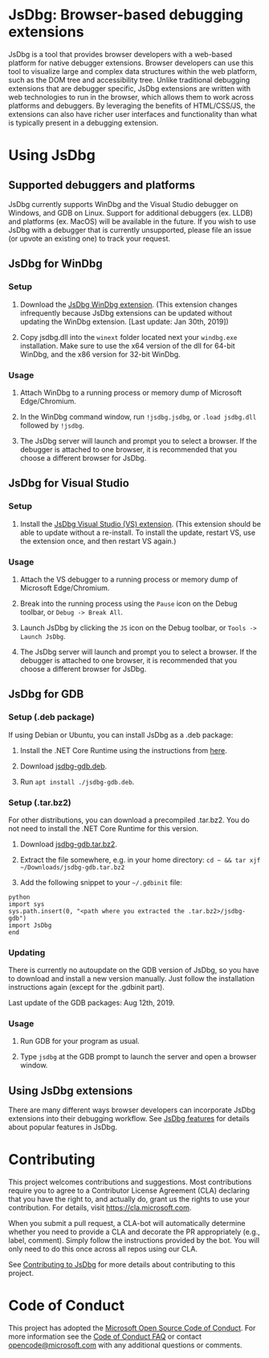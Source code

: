 # JsDbg: Browser-based debugging extensions
JsDbg is a tool that provides browser developers with a web-based platform for native debugger extensions. Browser developers can use this tool to visualize large and complex data structures within the web platform, such as the DOM tree and accessibility tree. Unlike traditional debugging extensions that are debugger specific, JsDbg extensions are written with web technologies to run in the browser, which allows them to work across platforms and debuggers. By leveraging the benefits of HTML/CSS/JS, the extensions can also have richer user interfaces and functionality than what is typically present in a debugging extension.

# Using JsDbg

## Supported debuggers and platforms

JsDbg currently supports WinDbg and the Visual Studio debugger on Windows, and GDB on Linux. Support for additional debuggers (ex. LLDB) and platforms (ex. MacOS) will be available in the future. If you wish to use JsDbg with a debugger that is currently unsupported, please file an issue (or upvote an existing one) to track your request.

## JsDbg for WinDbg

### Setup

1. Download the [JsDbg WinDbg extension](https://aka.ms/jsdbg-windbg). (This extension changes infrequently because JsDbg extensions can be updated without updating the WinDbg extension. [Last update: Jan 30th, 2019])

2. Copy jsdbg.dll into the `winext` folder located next your `windbg.exe` installation. Make sure to use the x64 version of the dll for 64-bit WinDbg, and the x86 version for 32-bit WinDbg.

### Usage

1. Attach WinDbg to a running process or memory dump of Microsoft Edge/Chromium.

2. In the WinDbg command window, run `!jsdbg.jsdbg`, or `.load jsdbg.dll` followed by `!jsdbg`.

3. The JsDbg server will launch and prompt you to select a browser. If the debugger is attached to one browser, it is recommended that you choose a different browser for JsDbg.

## JsDbg for Visual Studio

### Setup

1. Install the [JsDbg Visual Studio (VS) extension](https://aka.ms/jsdbg-visualstudio). (This extension should be able to update without a re-install. To install the update, restart VS, use the extension once, and then restart VS again.)

### Usage

1. Attach the VS debugger to a running process or memory dump of Microsoft Edge/Chromium.

2. Break into the running process using the `Pause` icon on the Debug toolbar, or `Debug -> Break All`.

3. Launch JsDbg by clicking the `JS` icon on the Debug toolbar, or `Tools -> Launch JsDbg`.

4. The JsDbg server will launch and prompt you to select a browser. If the debugger is attached to one browser, it is recommended that you choose a different browser for JsDbg.

## JsDbg for GDB

### Setup (.deb package)

If using Debian or Ubuntu, you can install JsDbg as a .deb package:

1. Install the .NET Core Runtime using the instructions from [here](https://dotnet.microsoft.com/download).

2. Download [jsdbg-gdb.deb](https://aka.ms/jsdbg-gdb-deb).

3. Run `apt install ./jsdbg-gdb.deb`.

### Setup (.tar.bz2)

For other distributions, you can download a precompiled .tar.bz2. You do not
need to install the .NET Core Runtime for this version.

1. Download [jsdbg-gdb.tar.bz2](https://aka.ms/jsdbg-gdb).

2. Extract the file somewhere, e.g. in your home directory: `cd ~ && tar xjf ~/Downloads/jsdbg-gdb.tar.bz2`

3. Add the following snippet to your `~/.gdbinit` file:

```
python
import sys
sys.path.insert(0, "<path where you extracted the .tar.bz2>/jsdbg-gdb")
import JsDbg
end
```

### Updating

There is currently no autoupdate on the GDB version of JsDbg, so you have to
download and install a new version manually. Just follow the installation
instructions again (except for the .gdbinit part).

Last update of the GDB packages: Aug 12th, 2019.

### Usage

1. Run GDB for your program as usual.

2. Type `jsdbg` at the GDB prompt to launch the server and open a browser window.

## Using JsDbg extensions

There are many different ways browser developers can incorporate JsDbg extensions into their debugging workflow. See [JsDbg features](FEATURES.md) for details about popular features in JsDbg.

# Contributing

This project welcomes contributions and suggestions. Most contributions require you to agree to a
Contributor License Agreement (CLA) declaring that you have the right to, and actually do, grant us
the rights to use your contribution. For details, visit https://cla.microsoft.com.

When you submit a pull request, a CLA-bot will automatically determine whether you need to provide
a CLA and decorate the PR appropriately (e.g., label, comment). Simply follow the instructions
provided by the bot. You will only need to do this once across all repos using our CLA.

See [Contributing to JsDbg](CONTRIBUTING.md) for more details about contributing to this project.

# Code of Conduct

This project has adopted the [Microsoft Open Source Code of Conduct](https://opensource.microsoft.com/codeofconduct/).
For more information see the [Code of Conduct FAQ](https://opensource.microsoft.com/codeofconduct/faq/) or
contact [opencode@microsoft.com](mailto:opencode@microsoft.com) with any additional questions or comments.